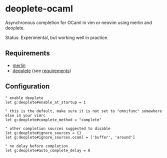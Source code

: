 deoplete-ocaml
=

Asynchronous completion for OCaml in vim or neovim using merlin and deoplete.

Status: Experimental, but working well in practice.

Requirements
-

- [merlin](https://github.com/ocaml/merlin)
- [deoplete](https://github.com/Shougo/deoplete.nvim) (see
  [requirements](https://github.com/Shougo/deoplete.nvim#requirements))

Configuration
-

```vim
" enable deoplete
let g:deoplete#enable_at_startup = 1

" this is the default, make sure it is not set to "omnifunc" somewhere else in your vimrc
let g:deoplete#complete_method = "complete"

" other completion sources suggested to disable
let g:deoplete#ignore_sources = {}
let g:deoplete#ignore_sources.ocaml = ['buffer', 'around']

" no delay before completion
let g:deoplete#auto_complete_delay = 0
```
